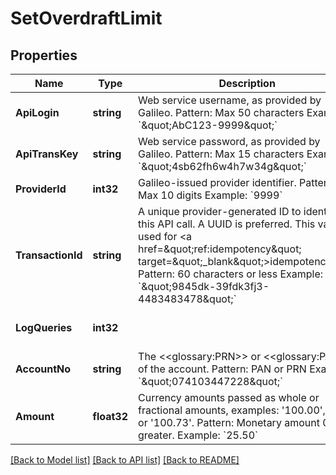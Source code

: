 # SetOverdraftLimit

## Properties
Name | Type | Description | Notes
------------ | ------------- | ------------- | -------------
**ApiLogin** | **string** | Web service username, as provided by Galileo. Pattern: Max 50 characters Example: &#x60;\&quot;AbC123-9999\&quot;&#x60; | [optional] [default to null]
**ApiTransKey** | **string** | Web service password, as provided by Galileo. Pattern: Max 15 characters Example: &#x60;\&quot;4sb62fh6w4h7w34g\&quot;&#x60; | [optional] [default to null]
**ProviderId** | **int32** | Galileo-issued provider identifier. Pattern: Max 10 digits Example: &#x60;9999&#x60; | [optional] [default to null]
**TransactionId** | **string** | A unique provider-generated ID to identify this API call. A UUID is preferred. This value is used for &lt;a href&#x3D;\&quot;ref:idempotency\&quot; target&#x3D;\&quot;_blank\&quot;&gt;idempotency&lt;/a&gt;. Pattern: 60 characters or less Example: &#x60;\&quot;9845dk-39fdk3fj3-4483483478\&quot;&#x60; | [default to null]
**LogQueries** | **int32** |  | [optional] [default to LOG_QUERIES.0_]
**AccountNo** | **string** | The &lt;&lt;glossary:PRN&gt;&gt; or &lt;&lt;glossary:PAN&gt;&gt; of the account. Pattern: PAN or PRN  Example: &#x60;\&quot;074103447228\&quot;&#x60; | [default to null]
**Amount** | **float32** | Currency amounts passed as whole or fractional amounts, examples: &#x27;100.00&#x27;, &#x27;100&#x27;, or &#x27;100.73&#x27;.  Pattern: Monetary amount 0 or greater. Example: &#x60;25.50&#x60; | [default to null]

[[Back to Model list]](../README.md#documentation-for-models) [[Back to API list]](../README.md#documentation-for-api-endpoints) [[Back to README]](../README.md)

